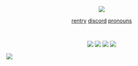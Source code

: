 <p align="center">
<img src="https://files.catbox.moe/f9uno7.webp"/>
</p>

<p align="center"
  
[rentry](https://rentry.co/patriot) [discord](https://discordapp.com/users/794646333821681674) [pronouns](https://pronouns.cc/@sherly)

<br>

<p align="center">
<img src="https://files.catbox.moe/mtpmh0.png"/>
<img src="https://files.catbox.moe/m3i5qq.webp"/>
<img src="https://files.catbox.moe/5bd011.webp"/>
<img src="https://files.catbox.moe/lqprwj.webp"/>
<p align="center">
  
![](https://komarev.com/ghpvc/?username=cupidscharm&color=191919)
